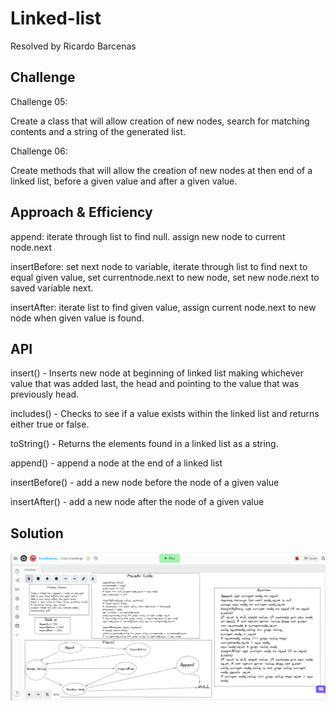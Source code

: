 # Linked-list

Resolved by Ricardo Barcenas

## Challenge

Challenge 05:

Create a class that will allow creation of new nodes, search for matching contents and a string of the generated list.

Challenge 06:

Create methods that will allow the creation of new nodes at then end of a linked list, before a given value and after a given value.

## Approach & Efficiency

append: iterate through list to find null. assign new node to current node.next

insertBefore: set next node to variable, iterate through list to find next to equal given value, set currentnode.next to new node, set  new node.next to saved variable next.

insertAfter: iterate list to find given value, assign current node.next to new node when given value is found.

## API

insert() - Inserts new node at beginning of linked list making whichever value that was added last, the head and pointing to the value that was previously head.

includes() - Checks to see if a value exists within the linked list and returns either true or false.

toString() - Returns the elements found in a linked list as a string.

append() - append a node at the end of a linked list

insertBefore() - add a new node before the node of a given value

insertAfter() - add a new node after the node of a given value

## Solution

![Whiteboard](./whiteboard/linked-list.png)